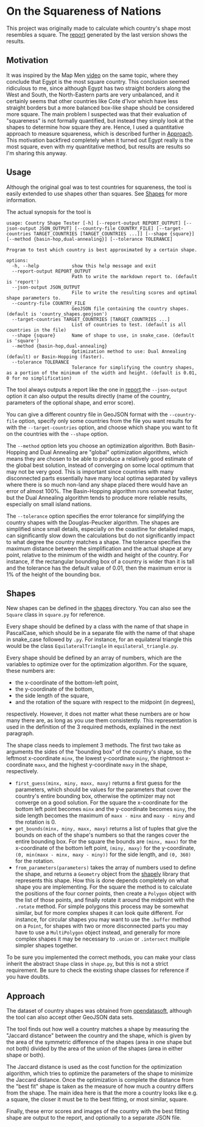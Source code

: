 # On the Squareness of Nations

This project was originally made to calculate which country's shape most
resembles a square. The [report](report/README.md) generated by the last version
shows the results.

## Motivation

It was inspired by the Map Men
[video](https://www.youtube.com/watch?v=8mrNEVUuZdk) on the same
topic, where they conclude that Egypt is the most square country. This
conclusion seemed ridiculous to me, since although Egypt has two straight
borders along the West and South, the North-Eastern parts are very unbalanced,
and it certainly seems that other countries like Cote d'Ivor which have less
straight borders but a more balanced box-like shape should be considered more
square. The main problem I suspected was that their evaluation of "squareness"
is not formally quantified, but instead they simply look at the shapes to
determine how square they are. Hence, I used a quantitative approach to measure
squareness, which is described further in [Approach](#approach).
This motivation backfired completely when it turned out Egypt really is the most
square, even with my quantitative method, but results are results so I'm sharing
this anyway.

## Usage

Although the original goal was to test countries for squareness, the tool is
easily extended to use shapes other than squares. See [Shapes](#shapes) for more
information.

The actual synopsis for the tool is

```
usage: Country Shape Tester [-h] [--report-output REPORT_OUTPUT] [--json-output JSON_OUTPUT] [--country-file COUNTRY_FILE] [--target-countries TARGET_COUNTRIES [TARGET_COUNTRIES ...]] [--shape {square}] [--method {basin-hop,dual-annealing}] [--tolerance TOLERANCE]

Program to test which country is best approximated by a certain shape.

options:
  -h, --help            show this help message and exit
  --report-output REPORT_OUTPUT
                        Path to write the markdown report to. (default is 'report')
  --json-output JSON_OUTPUT
                        File to write the resulting scores and optimal shape parameters to.
  --country-file COUNTRY_FILE
                        GeoJSON file containing the country shapes. (default is 'country_shapes.geojson')
  --target-countries TARGET_COUNTRIES [TARGET_COUNTRIES ...]
                        List of countries to test. (default is all countries in the file)
  --shape {square}      Name of shape to use, in snake_case. (default is 'square')
  --method {basin-hop,dual-annealing}
                        Optimization method to use: Dual Annealing (default) or Basin-Hopping (faster).
  --tolerance TOLERANCE
                        Tolerance for simplifying the country shapes, as a portion of the minimum of the width and height. (default is 0.01, 0 for no simplification)
```

The tool always outputs a report like the one in [report](report/README.md).the
`--json-output` option it can also output the results directly (name of the
country, parameters of the optional shape, and error score).

You can give a different country file in GeoJSON format with the
`--country-file` option, specify only some countries from the file you want
results for with the `--target-countries` option, and choose which shape you
want to fit on the countries with the `--shape` option.

The `--method` option lets you choose an optimization algorithm. Both
Basin-Hopping and Dual Annealing are "global" optimization algorithms, which
means they are chosen to be able to produce a relatively good estimate of the
global best solution, instead of converging on some local optimum that may not
be very good. This is important since countries with many disconnected parts
essentially have many local optima separated by valleys where there is so much
non-land any shape placed there would have an error of almost 100%. The
Basin-Hopping algorithm runs somewhat faster, but the Dual Annealing algorithm
tends to produce more reliable results, especially on small island nations.

The `--tolerance` option specifies the error tolerance for simplifying the
country shapes with the Douglas-Peucker algorithm. The shapes are simplified
since small details, especially on the coastline for detailed maps, can
significantly slow down the calculations but do not significantly impact to what
degree the country matches a shape. The tolerance specifies the maximum distance
between the simplification and the actual shape at any point, relative to the
minimum of the width and height of the country. For instance, if the rectangular
bounding box of a country is wider than it is tall and the tolerance has the
default value of 0.01, then the maximum error is 1% of the height of the
bounding box.

## Shapes

New shapes can be defined in the [shapes](shapes) directory. You can also see
the `Square` class in `square.py` for reference.

Every shape should be defined by a class with the name of that shape in
PascalCase, which should be in a separate file with the name of that shape in
snake_case followed by `.py`. For instance, for an equilateral triangle this
would be the class `EquilateralTriangle` in `equilateral_triangle.py`.

Every shape should
be defined by an array of numbers, which are the variables to optimize over for
the optimization algorithm. For the square, these numbers are:

- the x-coordinate of the bottom-left point,
- the y-coordinate of the bottom,
- the side length of the square,
- and the rotation of the square with respect to the midpoint (in degrees),

respectively. However, it does not matter what these numbers are or
how many there are, as long as you use them consistently. This representation is
used in the definition of the 3 required methods, explained in the next
paragraph.

The shape class needs to implement 3 methods. The first two take as arguments
the sides of the "bounding box" of the country's shape, so the leftmost
x-coordinate `minx`, the lowest y-coordinate `miny`, the rightmost x-coordinate
`maxx`, and the highest y-coordinate `maxy` in the shape, respectively.

- `first_guess(minx, miny, maxx, maxy)` returns a first guess for the
  parameters, which should be values for the parameters that cover the country's
  entire bounding box, otherwise the optimizer may not converge on a good
  solution.
  For the square the x-coordinate for the bottom left
  point becomes `minx` and the y-coordinate becomes `miny`, the side length
  becomes the maximum of `maxx - minx` and `maxy - miny` and the rotation is 0.
- `get_bounds(minx, miny, maxx, maxy)` returns a list of tuples that give the
  bounds on each of the shape's numbers so that the ranges cover the entire
  bounding box.
  For the square the bounds are `(minx, maxx)` for the
  x-coordinate of the bottom left point, `(miny, maxy)` for the y-coordinate,
  `(0, min(maxx - minx, maxy - miny))` for the side length, and `(0, 360)` for
  the rotation.
- `from_parameters(parameters)` takes the array of numbers used to define the
  shape, and returns a `Geometry` object from the
  [shapely](https://shapely.readthedocs.io/en/stable/manual.html) library that
  represents this shape. How this is done depends completely on what shape you
  are implementing. For the square the method is to calculate the positions of
  the four corner points, then create a `Polygon` object with the list of those
  points, and finally rotate it around the midpoint with the `.rotate` method.
  For simple polygons this process may be somewhat similar, but for more complex
  shapes it can look quite different. For instance, for circular shapes you may
  want to use the `.buffer` method on a `Point`, for shapes with two or more
  disconnected parts you may have to use a `MultiPolygon` object instead, and
  generally for more complex shapes it may be necessary to `.union` or
  `.intersect` multiple simpler shapes together.

To be sure you implemented the correct methods, you can make your class inherit
the abstract `Shape` class in `shape.py`, but this is not a strict requirement.
Be sure to check the existing shape classes for reference if you have doubts.

## Approach

The dataset of country shapes was obtained from
[opendatasoft](https://public.opendatasoft.com/explore/dataset/country_shapes/export/),
although the tool can also accept other GeoJSON data sets.

The tool finds out how well a country matches a shape by measuring the "Jaccard
distance" between the country and the shape, which is given by the area of the
symmetric difference of the shapes (area in one shape but not both) divided by
the area of the union of the shapes (area in either shape or both).

The Jaccard distance is used as the cost function for the optimization
algorithm, which tries to optimize the parameters of the shape to minimize the
Jaccard distance. Once the optimization is complete the distance from the "best
fit" shape is taken as the measure of how much a country differs from the shape.
The main idea here is that the more a country looks like e.g. a square, the
closer it must be to the best fitting, or most similar, square.

Finally, these error scores and images of the country with the best fitting
shape are output to the report, and optionally to a separate JSON file.

